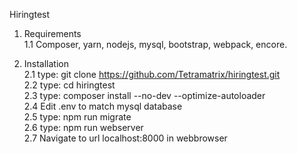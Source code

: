 Hiringtest  
   
1. Requirements  
1.1 Composer, yarn, nodejs, mysql, bootstrap, webpack, encore.    
  
2. Installation      
2.1 type: git clone https://github.com/Tetramatrix/hiringtest.git  
2.2 type: cd hiringtest  
2.3 type: composer install --no-dev --optimize-autoloader  
2.4 Edit .env to match mysql database  
2.5 type: npm run migrate  
2.6 type: npm run webserver  
2.7 Navigate to url localhost:8000 in webbrowser  




